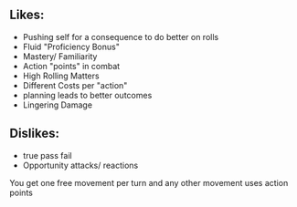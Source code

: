 ## Likes:
- Pushing self for a consequence to do better on rolls
- Fluid "Proficiency Bonus"
- Mastery/ Familiarity
- Action "points" in combat
- High Rolling Matters
- Different Costs per "action"
- planning leads to better outcomes
- Lingering Damage
## Dislikes:
- true pass fail
- Opportunity attacks/ reactions


You get one free movement per turn and any other movement uses action points